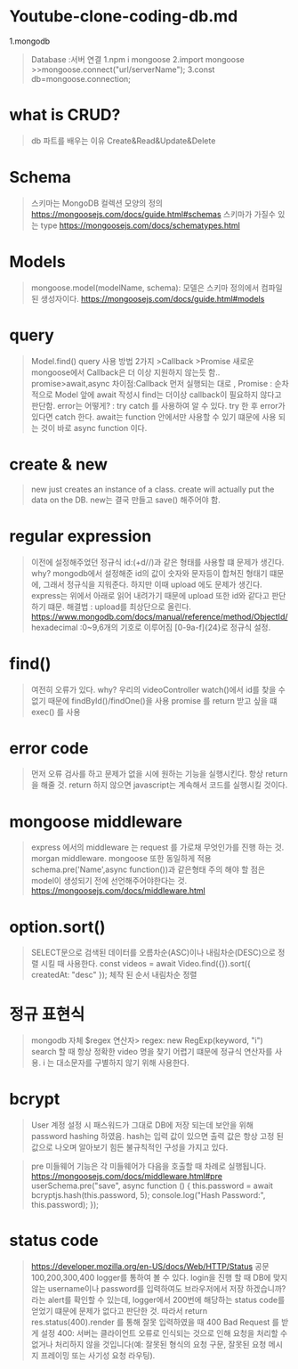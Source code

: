 # Youtube-clone-coding-db.md

1.mongodb

> Database :서버 연결
> 1.npm i mongoose
> 2.import mongoose >>mongoose.connect("url/serverName");
> 3.const db=mongoose.connection;

# what is CRUD?

> db 파트를 배우는 이유
> Create&Read&Update&Delete

# Schema

> 스키마는 MongoDB 컬렉션 모양의 정의 https://mongoosejs.com/docs/guide.html#schemas
> 스키마가 가질수 있는 type https://mongoosejs.com/docs/schematypes.html

# Models

> mongoose.model(modelName, schema):
> 모델은 스키마 정의에서 컴파일된 생성자이다.
> https://mongoosejs.com/docs/guide.html#models

# query

> Model.find() query 사용 방법 2가지 >Callback >Promise
> 새로운 mongoose에서 Callback은 더 이상 지원하지 않는듯 함..
> promise>await,async
> 차이점:Callback 먼저 실행되는 대로 , Promise : 순차적으로
> Model 앞에 await 작성시 find는 더이상 callback이 필요하지 않다고 판단함.
> error는 어떻게? : try catch 를 사용하여 알 수 있다. try 한 후 error가 있다면 catch 한다.
> await는 function 안에서만 사용할 수 있기 떄문에 사용 되는 것이 바로 async function 이다.

# create & new

> new just creates an instance of a class.
> create will actually put the data on the DB.
> new는 결국 만들고 save() 해주어야 함.

# regular expression

> 이전에 설정해주었던 정규식 id:(+d//)과 같은 형태를 사용할 떄 문제가 생긴다.
> why? mongodb에서 설정해준 id의 값이 숫자와 문자등이 합쳐진 형태기 떄문에, 그래서 정규식을 지워준다.
> 하지만 이때 upload 에도 문제가 생긴다. express는 위에서 아래로 읽어 내려가기 때문에 upload 또한 id와 같다고 판단하기 떄문.
> 해결법 : upload를 최상단으로 올린다.
> https://www.mongodb.com/docs/manual/reference/method/ObjectId/
> hexadecimal :0~9,6개의 기호로 이루어짐 [0-9a-f]{24}로 정규식 설정.

# find()

> 여전히 오류가 있다.
> why? 우리의 videoController watch()에서 id를 찾을 수 없기 때문에
> findById()/findOne()을 사용
> promise 를 return 받고 싶을 떄 exec() 를 사용

# error code

> 먼저 오류 검사를 하고 문제가 없을 시에 원하는 기능을 실행시킨다.
> 항상 return을 해줄 것. return 하지 않으면 javascript는 계속해서 코드를 실행시킬 것이다.

# mongoose middleware

> express 에서의 middleware 는 request 를 가로채 무엇인가를 진행 하는 것. morgan middleware.
> mongoose 또한 동일하게 적용 schema.pre('Name',async function())과 같은형태
> 주의 해야 할 점은 model이 생성되기 전에 선언해주어야한다는 것.
> https://mongoosejs.com/docs/middleware.html

# option.sort()

> SELECT문으로 검색된 데이터를 오름차순(ASC)이나 내림차순(DESC)으로 정렬 시킬 때 사용한다.
> const videos = await Video.find({}).sort({ createdAt: "desc" }); 체작 된 순서 내림차순 정렬

# 정규 표현식

> mongodb 자체 $regex 연산자> regex: new RegExp(keyword, "i")
> search 할 때 항상 정확한 video 명을 찾기 어렵기 떄문에 정규식 연산자를 사용. i 는 대소문자를 구별하지 않기 위해 사용한다.

# bcrypt

> User 계정 설정 시 패스워드가 그대로 DB에 저장 되는데 보안을 위해 password hashing 하였음. hash는 입력 값이 있으면 출력 값은 항상 고정 된 값으로 나오며 알아보기 힘든 불규칙적인 구성을 가지고 있다.

> pre 미들웨어 기능은 각 미들웨어가 다음을 호출할 때 차례로 실행됩니다. https://mongoosejs.com/docs/middleware.html#pre
> userSchema.pre("save", async function () {
> this.password = await bcryptjs.hash(this.password, 5);
> console.log("Hash Password:", this.password);
> });

# status code

> https://developer.mozilla.org/en-US/docs/Web/HTTP/Status 공문
> 100,200,300,400 logger를 통하여 볼 수 있다.
> login을 진행 할 때 DB에 맞지 않는 username이나 password를 입력하여도 브라우저에서 저장 하겠습니까? 라는 alert를 확인할 수 있는데, logger에서 200번에 해당하는 status code를 얻었기 떄문에 문제가 없다고 판단한 것.
> 따라서 return res.status(400).render 를 통해 잘못 입력하였을 때 400 Bad Request 를 받게 설정 400: 서버는 클라이언트 오류로 인식되는 것으로 인해 요청을 처리할 수 없거나 처리하지 않을 것입니다(예: 잘못된 형식의 요청 구문, 잘못된 요청 메시지 프레이밍 또는 사기성 요청 라우팅).
